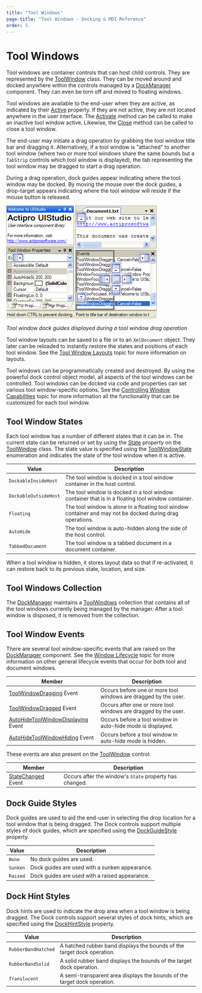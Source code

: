 ```yaml
---
title: "Tool Windows"
page-title: "Tool Windows - Docking & MDI Reference"
order: 5
---
```

# Tool Windows

Tool windows are container controls that can host child controls.  They are represented by the [ToolWindow](xref:ActiproSoftware.UI.WinForms.Controls.Docking.ToolWindow) class.  They can be moved around and docked anywhere within the controls managed by a [DockManager](xref:ActiproSoftware.UI.WinForms.Controls.Docking.DockManager) component.  They can even be torn off and moved to floating windows.

Tool windows are available to the end-user when they are active, as indicated by their [Active](xref:ActiproSoftware.UI.WinForms.Controls.Docking.TabbedMdiWindow.Active) property.  If they are not active, they are not located anywhere in the user interface.  The [Activate](xref:ActiproSoftware.UI.WinForms.Controls.Docking.TabbedMdiWindow.Activate*) method can be called to make an inactive tool window active.  Likewise, the [Close](xref:ActiproSoftware.UI.WinForms.Controls.Docking.TabbedMdiWindow.Close*) method can be called to close a tool window.

The end-user may initiate a drag operation by grabbing the tool window title bar and dragging it.  Alternatively, if a tool window is "attached" to another tool window (where two or more tool windows share the same bounds but a `TabStrip` controls which tool window is displayed), the tab representing the tool window may be dragged to start a drag operation.

During a drag operation, dock guides appear indicating where the tool window may be docked.  By moving the mouse over the dock guides, a drop-target appears indicating where the tool window will reside if the mouse button is released.

![Screenshot](images/dock-controls-dock-guides.gif)

*Tool window dock guides displayed during a tool window drag operation*

Tool window layouts can be saved to a file or to an `XmlDocument` object.  They later can be reloaded to instantly restore the states and positions of each tool window.  See the [Tool Window Layouts](tool-window-layouts.md) topic for more information on layouts.

Tool windows can be programmatically created and destroyed.  By using the powerful dock control object model, all aspects of the tool windows can be controlled.  Tool windows can be docked via code and properties can set various tool window-specific options.  See the [Controlling Window Capabilities](controlling-window-capabilities.md) topic for more information all the functionality that can be customized for each tool window.

## Tool Window States

Each tool window has a number of different states that it can be in.  The current state can be returned or set by using the [State](xref:ActiproSoftware.UI.WinForms.Controls.Docking.ToolWindow.State) property on the [ToolWindow](xref:ActiproSoftware.UI.WinForms.Controls.Docking.ToolWindow) class.  The state value is specified using the [ToolWindowState](xref:ActiproSoftware.UI.WinForms.Controls.Docking.ToolWindowState) enumeration and indicates the state of the tool window when it is active.

| Value | Description |
|-----|-----|
| `DockableInsideHost` | The tool window is docked in a tool window container in the host control. |
| `DockableOutsideHost` | The tool window is docked in a tool window container that is in a floating tool window container. |
| `Floating` | The tool window is alone in a floating tool window container and may not be docked during drag operations. |
| `AutoHide` | The tool window is auto-hidden along the side of the host control. |
| `TabbedDocument` | The tool window is a tabbed document in a document container. |

When a tool window is hidden, it stores layout data so that if re-activated, it can restore back to its previous state, location, and size.

## Tool Windows Collection

The [DockManager](xref:ActiproSoftware.UI.WinForms.Controls.Docking.DockManager) maintains a [ToolWindows](xref:ActiproSoftware.UI.WinForms.Controls.Docking.DockManager.ToolWindows) collection that contains all of the tool windows currently being managed by the manager.  After a tool window is disposed, it is removed from the collection.

## Tool Window Events

There are several tool window-specific events that are raised on the [DockManager](xref:ActiproSoftware.UI.WinForms.Controls.Docking.DockManager) component.  See the [Window Lifecycle](window-lifecycle.md) topic for more information on other general lifecycle events that occur for both tool and document windows.

| Member | Description |
|-----|-----|
| [ToolWindowDragging](xref:ActiproSoftware.UI.WinForms.Controls.Docking.DockManager.ToolWindowDragging) Event | Occurs before one or more tool windows are dragged by the user. |
| [ToolWindowDragged](xref:ActiproSoftware.UI.WinForms.Controls.Docking.DockManager.ToolWindowDragged) Event | Occurs after one or more tool windows are dragged by the user. |
| [AutoHideToolWindowDisplaying](xref:ActiproSoftware.UI.WinForms.Controls.Docking.DockManager.AutoHideToolWindowDisplaying) Event | Occurs before a tool window in auto-hide mode is displayed. |
| [AutoHideToolWindowHiding](xref:ActiproSoftware.UI.WinForms.Controls.Docking.DockManager.AutoHideToolWindowHiding) Event | Occurs before a tool window in auto-hide mode is hidden. |

These events are also present on the [ToolWindow](xref:ActiproSoftware.UI.WinForms.Controls.Docking.ToolWindow) control:

| Member | Description |
|-----|-----|
| [StateChanged](xref:ActiproSoftware.UI.WinForms.Controls.Docking.TabbedMdiWindow.StateChanged) Event | Occurs after the window's `State` property has changed. |

## Dock Guide Styles

Dock guides are used to aid the end-user in selecting the drop location for a tool window that is being dragged.  The Dock controls support multiple styles of dock guides, which are specified using the [DockGuideStyle](xref:ActiproSoftware.UI.WinForms.Controls.Docking.DockManager.DockGuideStyle) property.

| Value | Description |
|-----|-----|
| `None` | No dock guides are used. |
| `Sunken` | Dock guides are used with a sunken appearance. |
| `Raised` | Dock guides are used with a raised appearance. |

## Dock Hint Styles

Dock hints are used to indicate the drop area when a tool window is being dragged.  The Dock controls support several styles of dock hints, which are specified using the [DockHintStyle](xref:ActiproSoftware.UI.WinForms.Controls.Docking.DockManager.DockHintStyle) property.

| Value | Description |
|-----|-----|
| `RubberBandHatched` | A hatched rubber band displays the bounds of the target dock operation. |
| `RubberBandSolid` | A solid rubber band displays the bounds of the target dock operation. |
| `Translucent` | A semi-transparent area displays the bounds of the target dock operation. |
